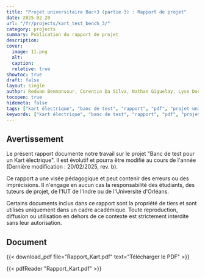 ```yaml
---
title: "Projet universitaire Bac+3 (partie 3) : Rapport de projet"
date: 2025-02-20
url: "/fr/projects/kart_test_bench_3/"
category: projects
summary: Publication du rapport de projet
description: 
cover:
  image: 11.png
  alt:
  caption:
  relative: true
showtoc: true
draft: false
layout: single
author: Redwan Benmansour, Corentin Da Silva, Nathan Giguelay, Lyse Dorianne Itoua-Poto, Axel Laboute
tocopen: true
hidemeta: false
tags: ["kart électrique", "banc de test", "rapport", "pdf", "projet universitaire","GEII","IUT de l'Indre"]
keywords: ["kart électrique", "banc de test", "rapport", "pdf", "projet universitaire","GEII","IUT de l'Indre"]
---
```


## Avertissement

Le présent rapport documente notre travail sur le projet "Banc de test pour un Kart électrique". Il est évolutif et pourra être modifié au cours de l'année (Dernière modification : 20/02/2025, rev. b).

Ce rapport a une visée pédagogique et peut contenir des erreurs ou des imprécisions. Il n'engage en aucun cas la responsabilité des étudiants, des tuteurs de projet, de l'IUT de l'Indre ou de l'Université d'Orléans.

Certains documents inclus dans ce rapport sont la propriété de tiers et sont utilisés uniquement dans un cadre académique. Toute reproduction, diffusion ou utilisation en dehors de ce contexte est strictement interdite sans leur autorisation.

## Document

{{< download_pdf file="Rapport_Kart.pdf" text="Télécharger le PDF" >}}

{{< pdfReader "Rapport_Kart.pdf" >}}